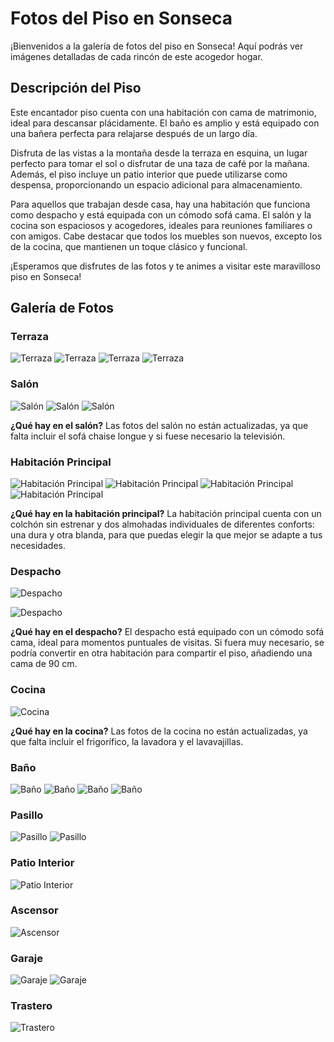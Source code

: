 # Fotos del Piso en Sonseca

¡Bienvenidos a la galería de fotos del piso en Sonseca! Aquí podrás ver imágenes detalladas de cada rincón de este acogedor hogar.

## Descripción del Piso

Este encantador piso cuenta con una habitación con cama de matrimonio, ideal para descansar plácidamente. El baño es amplio y está equipado con una bañera perfecta para relajarse después de un largo día.

Disfruta de las vistas a la montaña desde la terraza en esquina, un lugar perfecto para tomar el sol o disfrutar de una taza de café por la mañana. Además, el piso incluye un patio interior que puede utilizarse como despensa, proporcionando un espacio adicional para almacenamiento.

Para aquellos que trabajan desde casa, hay una habitación que funciona como despacho y está equipada con un cómodo sofá cama. El salón y la cocina son espaciosos y acogedores, ideales para reuniones familiares o con amigos. Cabe destacar que todos los muebles son nuevos, excepto los de la cocina, que mantienen un toque clásico y funcional.

¡Esperamos que disfrutes de las fotos y te animes a visitar este maravilloso piso en Sonseca!

## Galería de Fotos

### Terraza
![Terraza](images/Terraza.jpeg)
![Terraza](images/Terraza1.jpeg)
![Terraza](images/Terraza2.jpeg)
![Terraza](images/terra0.jpeg)

### Salón
<!-- ![Salón](images/Salon.jpeg) -->
<!-- ![Salón](images/Salon1.jpeg) -->
![Salón](images/salon0.jpeg)
![Salón](images/salon00.jpeg)
![Salón](images/sal.jpeg)

**¿Qué hay en el salón?**
Las fotos del salón no están actualizadas, ya que falta incluir el sofá chaise longue y si fuese necesario la televisión.

### Habitación Principal
<!-- ![Habitación Principal](images/Habitacion.jpeg) -->
![Habitación Principal](images/hab0.jpeg)
![Habitación Principal](images/hab1.jpeg)
![Habitación Principal](images/armario.jpeg)
![Habitación Principal](images/armario1.jpeg)

**¿Qué hay en la habitación principal?**
La habitación principal cuenta con un colchón sin estrenar y dos almohadas individuales de diferentes conforts: una dura y otra blanda, para que puedas elegir la que mejor se adapte a tus necesidades.

### Despacho
<!-- ![Despacho](images/Despacho.jpeg) -->
![Despacho](images/despa.jpeg)
<!-- ![Despacho](images/Despacho0.jpeg) -->
<!-- ![Despacho](images/Despacho1.jpeg) -->
![Despacho](images/Despacho2.jpeg)

**¿Qué hay en el despacho?**
El despacho está equipado con un cómodo sofá cama, ideal para momentos puntuales de visitas. Si fuera muy necesario, se podría convertir en otra habitación para compartir el piso, añadiendo una cama de 90 cm.

### Cocina
![Cocina](images/Cocina.jpeg)
<!-- ![Cocina](images/Cocina1.jpeg) -->
<!-- ![Cocina](images/Cocina2.jpeg) -->

**¿Qué hay en la cocina?**
Las fotos de la cocina no están actualizadas, ya que falta incluir el frigorífico, la lavadora y el lavavajillas.

### Baño
![Baño](images/Bano.jpeg)
![Baño](images/Bano1.jpeg)
![Baño](images/Bano3.jpeg)
![Baño](images/Bano4.jpeg)

### Pasillo
![Pasillo](images/Pasillo.jpeg)
![Pasillo](images/Pasillo1.jpeg)

### Patio Interior
![Patio Interior](images/Patio.jpeg)

### Ascensor
![Ascensor](images/Ascensor.jpeg)

### Garaje
![Garaje](images/Garaje.jpeg)
![Garaje](images/Garaje1.jpeg)

### Trastero
![Trastero](images/Trastero.jpeg)